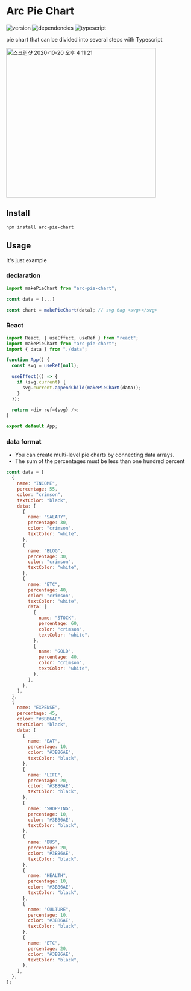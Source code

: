 # Arc Pie Chart

![version](https://img.shields.io/npm/v/arc-pie-chart)
![dependencies](https://img.shields.io/badge/dependencies-none-success)
![typescript](https://img.shields.io/badge/typescript-4.0.5-blue?logo=typescript)

pie chart that can be divided into several steps with Typescript

<img width="397" alt="스크린샷 2020-10-20 오후 4 11 21" src="https://user-images.githubusercontent.com/26402298/99898445-f9338180-2ce4-11eb-8e00-fef17b87995f.png">

## Install

```
npm install arc-pie-chart
```

## Usage

It's just example

### declaration

```javascript
import makePieChart from "arc-pie-chart";

const data = [...]

const chart = makePieChart(data); // svg tag <svg></svg>
```

### React

```javascript
import React, { useEffect, useRef } from "react";
import makePieChart from "arc-pie-chart";
import { data } from "./data";

function App() {
  const svg = useRef(null);

  useEffect(() => {
    if (svg.current) {
      svg.current.appendChild(makePieChart(data));
    }
  });

  return <div ref={svg} />;
}

export default App;
```

### data format

- You can create multi-level pie charts by connecting data arrays.
- The sum of the percentages must be less than one hundred percent

```javascript
const data = [
  {
    name: "INCOME",
    percentage: 55,
    color: "crimson",
    textColor: "black",
    data: [
      {
        name: "SALARY",
        percentage: 30,
        color: "crimson",
        textColor: "white",
      },
      {
        name: "BLOG",
        percentage: 30,
        color: "crimson",
        textColor: "white",
      },
      {
        name: "ETC",
        percentage: 40,
        color: "crimson",
        textColor: "white",
        data: [
          {
            name: "STOCK",
            percentage: 60,
            color: "crimson",
            textColor: "white",
          },
          {
            name: "GOLD",
            percentage: 40,
            color: "crimson",
            textColor: "white",
          },
        ],
      },
    ],
  },
  {
    name: "EXPENSE",
    percentage: 45,
    color: "#3BB6AE",
    textColor: "black",
    data: [
      {
        name: "EAT",
        percentage: 10,
        color: "#3BB6AE",
        textColor: "black",
      },
      {
        name: "LIFE",
        percentage: 20,
        color: "#3BB6AE",
        textColor: "black",
      },
      {
        name: "SHOPPING",
        percentage: 10,
        color: "#3BB6AE",
        textColor: "black",
      },
      {
        name: "BUS",
        percentage: 20,
        color: "#3BB6AE",
        textColor: "black",
      },
      {
        name: "HEALTH",
        percentage: 10,
        color: "#3BB6AE",
        textColor: "black",
      },
      {
        name: "CULTURE",
        percentage: 10,
        color: "#3BB6AE",
        textColor: "black",
      },
      {
        name: "ETC",
        percentage: 20,
        color: "#3BB6AE",
        textColor: "black",
      },
    ],
  },
];
```
